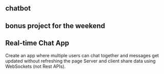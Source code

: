 ## chatbot 
## bonus project for the weekend 
## Real-time Chat App
Create an app where multiple users can chat together and messages get updated without refreshing the page
Server and client share data using WebSockets (not Rest APIs).
